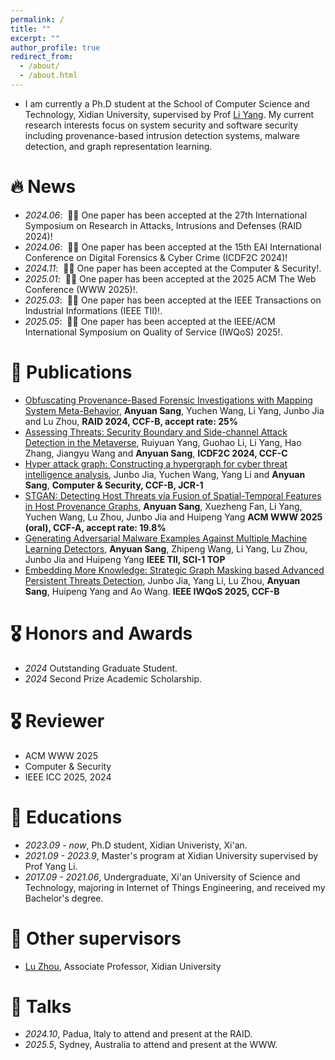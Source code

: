 ```yaml
---
permalink: /
title: ""
excerpt: ""
author_profile: true
redirect_from: 
  - /about/
  - /about.html
---
```


- I am currently a Ph.D student at the School of Computer Science and Technology, Xidian University, supervised by Prof  [Li Yang](https://web.xidian.edu.cn/yangli/). My current research interests focus on system security and software security including provenance-based intrusion detection systems, malware detection, and graph representation learning. 

# 🔥 News
- *2024.06*: &nbsp;🎉🎉 One paper has been accepted at the 27th International Symposium on Research in Attacks, Intrusions and Defenses (RAID 2024)! 
- *2024.06*: &nbsp;🎉🎉 One paper has been accepted at the 15th EAI International Conference on Digital Forensics & Cyber Crime (ICDF2C 2024)!
- *2024.11*: &nbsp;🎉🎉 One paper has been accepted at the Computer & Security!. 
- *2025.01*: &nbsp;🎉🎉 One paper has been accepted at the 2025 ACM The Web Conference (WWW 2025)!.
- *2025.03*: &nbsp;🎉🎉 One paper has been accepted at the IEEE Transactions on Industrial Informations (IEEE TII)!.
- *2025.05*: &nbsp;🎉🎉 One paper has been accepted at the IEEE/ACM International Symposium on Quality of Service (IWQoS) 2025!. 
# 📝 Publications 

- [Obfuscating Provenance-Based Forensic Investigations with Mapping System Meta-Behavior](https://dl.acm.org/doi/10.1145/3678890.3678916), **Anyuan Sang**, Yuchen Wang, Li Yang, Junbo Jia and Lu Zhou, **RAID 2024, CCF-B, accept rate: 25%**
- [Assessing Threats: Security Boundary and Side-channel Attack Detection in the Metaverse](https://icdf2c.eai-conferences.org/2024/accepted_papers/), Ruiyuan Yang, Guohao Li, Li Yang, Hao Zhang, Jiangyu Wang and **Anyuan Sang**, **ICDF2C 2024, CCF-C**
- [Hyper attack graph: Constructing a hypergraph for cyber threat intelligence analysis](https://www.sciencedirect.com/science/article/pii/S0167404824004991?via%3Dihub), Junbo Jia, Yuchen Wang, Yang Li and **Anyuan Sang**, **Computer & Security, CCF-B, JCR-1**
- [STGAN: Detecting Host Threats via Fusion of Spatial-Temporal Features in Host Provenance Graphs](https://dl.acm.org/doi/10.1145/3696410.3714925), **Anyuan Sang**, Xuezheng Fan, Li Yang, Yuchen Wang,  Lu Zhou, Junbo Jia and Huipeng Yang **ACM WWW 2025 (oral), CCF-A, accept rate: 19.8%**
- [Generating Adversarial Malware Examples Against Multiple Machine Learning Detectors](https://ieeexplore.ieee.org/document/10969090), **Anyuan Sang**, Zhipeng Wang, Li Yang, Lu Zhou, Junbo Jia and Huipeng Yang **IEEE TII, SCI-1 TOP**
- [Embedding More Knowledge: Strategic Graph Masking based Advanced Persistent Threats Detection](https://anyuan1999.github.io), Junbo Jia, Yang Li, Lu Zhou, **Anyuan Sang**, Huipeng Yang and Ao Wang. **IEEE IWQoS 2025, CCF-B**
# 🎖 Honors and Awards
- *2024* Outstanding Graduate Student.
- *2024* Second Prize Academic Scholarship.

# 🎖 Reviewer
- ACM WWW 2025
- Computer & Security
- IEEE ICC 2025, 2024

# 📖 Educations
- *2023.09 - now*, Ph.D student, Xidian Univeristy, Xi'an.
- *2021.09 - 2023.9*, Master's program at Xidian University supervised by Prof Yang Li. 
- *2017.09 - 2021.06*, Undergraduate, Xi'an University of Science and Technology, majoring in Internet of Things Engineering, and received my Bachelor's degree. 

# 📖 Other supervisors
- [Lu Zhou](https://faculty.xidian.edu.cn/ZHOULU/zh_CN/index.htm), Associate Professor, Xidian University

# 💬 Talks
- *2024.10*, Padua, Italy to attend and present at the RAID.
- *2025.5*, Sydney, Australia to attend and present at the WWW.

